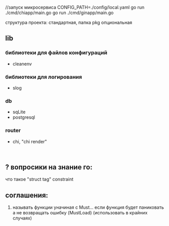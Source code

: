 //запуск микросервиса
CONFIG_PATH=./config/local.yaml go run ./cmd/chiapp/main.go
go run ./cmd/ginapp/main.go

структура проекта: 
  стандартная, 
  папка pkg опциональная


## lib

### библиотеки для файлов конфигураций
- cleanenv

### библиотеки для логирования
- slog

### db
- sqLite
- postgresql

### router
- chi, "chi render"

<br>

## ? вопросики на знание го:
что такое "struct tag"
constraint




## соглашения:
1. называть функции yначиная с Must... если функция будет паниковать а не возвращать ошибку (MustLoad) (использовать в крайних случаях)
